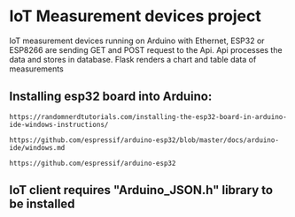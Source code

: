 # IoT Measurement devices project

IoT measurement devices running on Arduino with Ethernet, ESP32 or ESP8266 are sending GET and POST request to the Api.
Api processes the data and stores in database.
Flask renders a chart and table data of measurements

## Installing esp32 board into Arduino:
```url
https://randomnerdtutorials.com/installing-the-esp32-board-in-arduino-ide-windows-instructions/

https://github.com/espressif/arduino-esp32/blob/master/docs/arduino-ide/windows.md

https://github.com/espressif/arduino-esp32
```

## IoT client requires "Arduino_JSON.h" library to be installed

